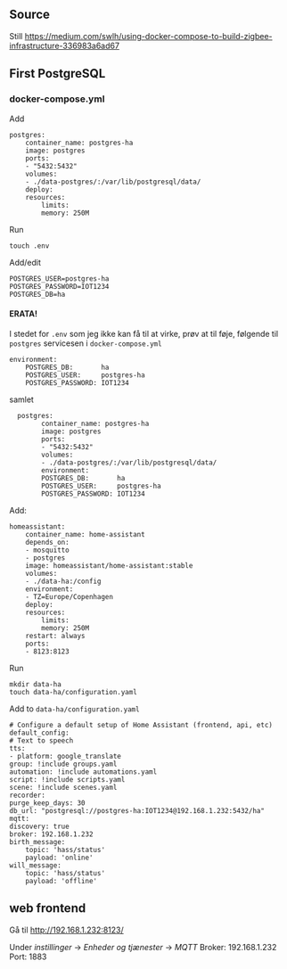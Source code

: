 ﻿
## Source

Still <https://medium.com/swlh/using-docker-compose-to-build-zigbee-infrastructure-336983a6ad67>

## First PostgreSQL

### docker-compose.yml

Add 

    postgres:
        container_name: postgres-ha
        image: postgres
        ports:
        - "5432:5432"
        volumes:
        - ./data-postgres/:/var/lib/postgresql/data/
        deploy:
        resources:
            limits:
            memory: 250M

Run

    touch .env

Add/edit

    POSTGRES_USER=postgres-ha
    POSTGRES_PASSWORD=IOT1234
    POSTGRES_DB=ha


#### ERATA!
I stedet for `.env` som jeg ikke kan få til at virke, prøv at til føje, følgende til `postgres` servicesen i `docker-compose.yml`

    environment:
        POSTGRES_DB:       ha
        POSTGRES_USER:     postgres-ha
        POSTGRES_PASSWORD: IOT1234

samlet

      postgres:
            container_name: postgres-ha
            image: postgres
            ports:
            - "5432:5432"
            volumes:
            - ./data-postgres/:/var/lib/postgresql/data/
            environment:
            POSTGRES_DB:       ha
            POSTGRES_USER:     postgres-ha
            POSTGRES_PASSWORD: IOT1234

Add: 

    homeassistant:
        container_name: home-assistant
        depends_on:
        - mosquitto
        - postgres
        image: homeassistant/home-assistant:stable
        volumes:
        - ./data-ha:/config
        environment:
        - TZ=Europe/Copenhagen
        deploy:
        resources:
            limits:
            memory: 250M
        restart: always
        ports:
        - 8123:8123

Run

    mkdir data-ha
    touch data-ha/configuration.yaml

Add to `data-ha/configuration.yaml`

    # Configure a default setup of Home Assistant (frontend, api, etc)
    default_config:
    # Text to speech
    tts:
    - platform: google_translate
    group: !include groups.yaml
    automation: !include automations.yaml
    script: !include scripts.yaml
    scene: !include scenes.yaml
    recorder:
    purge_keep_days: 30
    db_url: "postgresql://postgres-ha:IOT1234@192.168.1.232:5432/ha"
    mqtt:
    discovery: true
    broker: 192.168.1.232
    birth_message:
        topic: 'hass/status'
        payload: 'online'
    will_message:
        topic: 'hass/status'
        payload: 'offline'



## web frontend

Gå til http://192.168.1.232:8123/

Under _instillinger_ -> _Enheder og tjænester_ -> _MQTT_
Broker: 192.168.1.232
Port: 1883


